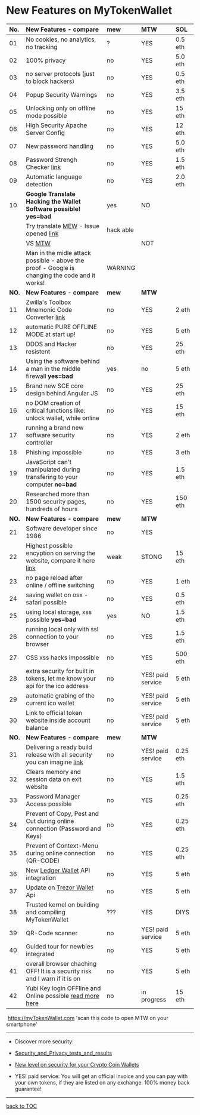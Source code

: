 # New Features on MyTokenWallet


| No.     | New Features - compare                                                                            | **mew**   | **MTW**           | SOL      |
|:--------|:--------------------------------------------------------------------------------------------------|:----------|:------------------|:---------|
| 01      | No cookies, no analytics, no tracking                                                             | ?         | YES               | 0.5 eth  |
| 02      | 100% privacy                                                                                      | no        | YES               | 5.0 eth  |
| 03      | no server protocols (just to block hackers)                                                       | no        | YES               | 0.5 eth  |
| 04      | Popup Security Warnings                                                                           | no        | YES               | 3.5 eth  |
| 05      | Unlocking only on offline mode possible                                                           | no        | YES               | 15 eth   |
| 06      | High Security Apache Server Config                                                                | no        | YES               | 12 eth   |
| 07      | New password handling                                                                             | no        | YES               | 5.0 eth  |
| 08      | Password Strengh Checker  [link](https://mytokenwallet.com/pwStrength-meter.html)                 | no        | YES               | 1.5 eth  |
| 09      | Automatic language detection                                                                      | no        | YES               | 2.0 eth  |
| 10      | **Google Translate Hacking the Wallet Software possible!**    **yes=bad**                         | yes       | NO                |          |
|         | Try translate [MEW](https://goo.gl/TJRXRf)  - Issue opened [link](https://goo.gl/MahDV5)          | hack able |                   |          |
|         | VS [MTW](https://goo.gl/crWsPT)                                                                   |           | NOT               |          |
|         | Man in the midle attack possible - above the proof - Google is changing the code and it works!    | WARNING   |                   |          |
| **NO.** | **New Features - compare**                                                                        | **mew**   | **MTW**           |          |
| 11      | Zwilla's Toolbox Mnemonic Code Converter  [link](https://mytokenwallet.com/bip39.html)            | no        | YES               | 2 eth    |
| 12      | automatic PURE OFFLINE MODE at start up!                                                          | no        | YES               | 5 eth    |
| 13      | DDOS and Hacker resistent                                                                         | no        | YES               | 25 eth   |
| 14      | Using the software behind a man in the middle firewall **yes=bad**                                | yes       | no                | 5 eth    |
| 15      | Brand new SCE core design behind Angular JS                                                       | no        | YES               | 25 eth   |
| 16      | no DOM creation of critical functions like: unlock wallet, while online                           | no        | YES               | 15 eth   |
| 17      | running a brand new software security controller                                                  | no        | YES               | 2 eth    |
| 18      | Phishing impossible                                                                               | no        | YES               | 3 eth    |
| 19      | JavaScript can't manipulated during transfering to your computer **no=bad**                       | no        | YES               | 1.5 eth  |
| 20      | Researched more than 1500 security pages, hundreds of hours                                       | no        | YES               | 150 eth  |
| **NO.** | **New Features - compare**                                                                        | **mew**   | **MTW**           |          |
| 21      | Software developer since 1986                                                                     | no        | YES               |          |
| 22      | Highest possible encyption on serving the website, compare it here [link](https://goo.gl/AXTwiK)  | weak      | STONG             | 15 eth   |
| 23      | no page reload after online / offline switching                                                   | no        | YES               | 1 eth    |
| 24      | saving wallet on osx - safari possible                                                            | no        | YES               | 0.5 eth  |
| 25      | using local storage, xss possible    **yes=bad**                                                  | yes       | NO                | 1.5 eth  |
| 26      | running local only with ssl connection to your browser                                            | no        | YES               | 1.5 eth  |
| 27      | CSS xss hacks impossible                                                                          | no        | YES               | 500 eth  |
| 28      | extra security for built in tokens, let me know your api for the ico address                      | no        | YES! paid service | 5 eth    |
| 29      | automatic grabing of the current ico wallet                                                       | no        | YES! paid service | 5 eth    |
| 30      | Link to official token website inside account balance                                             | no        | YES! paid service | 5 eth    |
| **NO.** | **New Features - compare**                                                                        | **mew**   | **MTW**           |          |
| 31      | Delivering a ready build release with all security you can imagine  [link](https://goo.gl/pQdSmC) | no        | YES! paid service | 0.25 eth |
| 32      | Clears memory and session data on exit website                                                    | no        | YES               | 1.5 eth  |
| 33      | Password Manager Access possible                                                                  | no        | YES               | 0.25 eth |
| 34      | Prevent of Copy, Pest and Cut during online connection (Password and Keys)                        | no        | YES               | 0.25 eth |
| 35      | Prevent of Context-Menu during online connection (QR-CODE)                                        | no        | YES               | 0.25 eth |
| 36      | New [Ledger Wallet](https://www.ledgerwallet.com/r/07c5) API integration                          | no        | YES               | 5 eth    |
| 37      | Update on [Trezor Wallet](https://trezor.io/?a=bitcoins-today.com)  Api                           | no        | YES               | 5 eth    |
| 38      | Trusted kernel on building and compiling MyTokenWallet                                            | ???       | YES               | DIYS     |
| 39      | QR-Code scanner                                                                                   | no        | YES! paid service | 5 eth    |
| 40      | Guided tour for newbies integrated                                                                | no        | YES               | 5 eth    |
| 41      | overall browser chaching OFF! It is a security risk and I warn if it is on                        | no        | YES               | 5 eth    |
| 42      | Yubi Key login OFFline and Online possible [read more here](docs/Yubi-Key_Offline_and_Online_2FA.md)   | no        | in progress       | 15 eth         |


<a rel='nofollow' href='http://www.qrcode-generator.de' border='0'
style='cursor:default'><img
src='https://chart.googleapis.com/chart?cht=qr&chl=https%3A%2F%2FmyTokenWallet.com&chs=180x180&choe=UTF-8&chld=L|2'
alt=''></a> https://myTokenWallet.com 'scan this code to open MTW on
your smartphone'

***

* Discover more security:
* [Security_and_Privacy_tests_and_results](https://github.com/Zwilla/mytokenwallet.com/blob/master/Security_and_Privacy_tests_and_results.md)
* [New level on security for your Crypto Coin Wallets](https://github.com/Zwilla/mytokenwallet.com/blob/master/security-on-a-new-level.md)

* YES! paid service: You will get an official invoice and you can pay
  with your own tokens, if they are listed on any exchange. 100% money
  back guarantee!

***

[back to TOC](../docs/DOCS-TOC.md)

